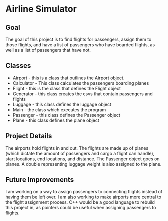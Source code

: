 # Airline Simulator
## Goal
The goal of this project is to find flights for passengers, assign them to those flights, and have a list of passengers who have boarded flights, as well as a list of passengers that have not.

## Classes
* Airport - this is a class that outlines the Airport object.
* Calculator - This class calculates the passengers boarding planes
* Flight - this is the class that defines the Flight object
* Generator - this class creates the csvs that contain passengers and flights
* Luggage - this class defines the luggage object
* Main - the class which executes the program
* Passenger - this class defines the Passenger object
* Plane - this class defines the plane object

## Project Details
The airports hold flights in and out. The flights are made up of planes (which dictate the amount of passengers and cargo a flight can handle), start locations, end locations, and distance. The Passenger object goes on planes. A double representing luggage weight is also assigned to the plane.

## Future Improvements
I am working on a way to assign passengers to connecting flights instead of having them be left over. I am also working to make airports more central to the flight assignment process. C++ would be a good language to rebuild this project in, as pointers could be useful when assigning passengers to flights.